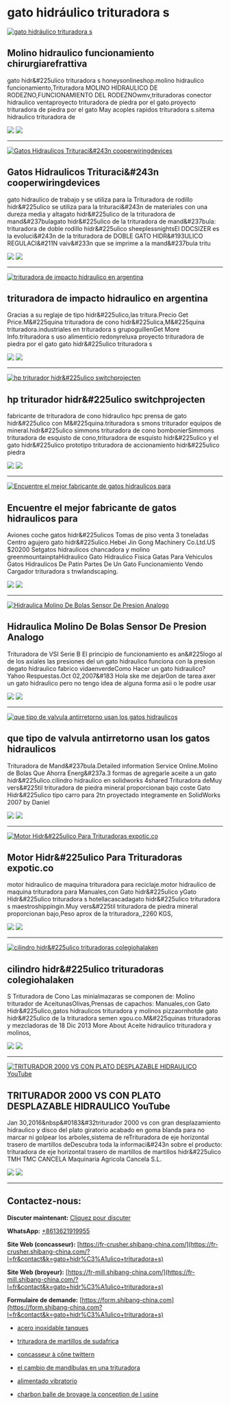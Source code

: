 # gato hidráulico trituradora s

<a href="https://swt.shibang-china.com/?l=fr&img&k=gato+hidr%C3%A1ulico+trituradora+s" target="_blank">![gato hidráulico trituradora s](http://static.shibang-china.com/all-800x300/908.jpg)</a>

## Molino hidraulico funcionamiento chirurgiarefrattiva
gato hidr&#225ulico trituradora s honeysonlineshop.molino hidraulico funcionamiento,Trituradora MOLINO HIDRAULICO DE RODEZNO,FUNCIONAMIENTO DEL RODEZNOwmv,trituradoras conector hidraulico ventaproyecto trituradora de piedra por el gato.proyecto trituradora de piedra por el gato May acoples rapidos trituradora s.sitema hidraulico trituradora de


<a href="https://whatsapp.shibangsoft.com/WhatsApp.php" target="_blank" title="WhatsApp">![](http://static.shibang-china.com/icon/whatsapp.png)</a> <a href="https://swt.shibang-china.com/?l=fr&icon&k=gato+hidr%C3%A1ulico+trituradora+s" target="_blank">![](http://static.shibang-china.com/icon/chat-fr.png)</a>

---

<a href="https://swt.shibang-china.com/?l=fr&img&k=gato+hidr%C3%A1ulico+trituradora+s" target="_blank">![Gatos Hidraulicos Trituraci&#243n cooperwiringdevices](http://static.shibang-china.com/all-800x300/799.jpg)</a>

## Gatos Hidraulicos Trituraci&#243n cooperwiringdevices
gato hidraulico de trabajo y se utiliza para la Trituradora de rodillo hidr&#225ulico se utiliza para la trituraci&#243n de materiales con una dureza media y altagato hidr&#225ulico de la trituradora de mand&#237bulagato hidr&#225ulico de la trituradora de mand&#237bula: trituradora de doble rodillo hidr&#225ulico sheeplessnightsEl DDCSIZER es la evoluci&#243n de la trituradora de DOBLE GATO HIDR&#193ULICO REGULACI&#211N vaiv&#233n que se imprime a la mand&#237bula tritu


<a href="https://whatsapp.shibangsoft.com/WhatsApp.php" target="_blank" title="WhatsApp">![](http://static.shibang-china.com/icon/whatsapp.png)</a> <a href="https://swt.shibang-china.com/?l=fr&icon&k=gato+hidr%C3%A1ulico+trituradora+s" target="_blank">![](http://static.shibang-china.com/icon/chat-fr.png)</a>

---

<a href="https://swt.shibang-china.com/?l=fr&img&k=gato+hidr%C3%A1ulico+trituradora+s" target="_blank">![trituradora de impacto hidraulico en argentina](http://static.shibang-china.com/all-800x300/924.jpg)</a>

## trituradora de impacto hidraulico en argentina
Gracias a su reglaje de tipo hidr&#225ulico,las tritura.Precio Get Price.M&#225quina trituradora de cono hidr&#225ulica,M&#225quina trituradora.industriales en trituradora s grupoguillenGet More Info.trituradora s uso alimenticio redonyreluxa proyecto trituradora de piedra por el gato gato hidr&#225ulico trituradora s


<a href="https://whatsapp.shibangsoft.com/WhatsApp.php" target="_blank" title="WhatsApp">![](http://static.shibang-china.com/icon/whatsapp.png)</a> <a href="https://swt.shibang-china.com/?l=fr&icon&k=gato+hidr%C3%A1ulico+trituradora+s" target="_blank">![](http://static.shibang-china.com/icon/chat-fr.png)</a>

---

<a href="https://swt.shibang-china.com/?l=fr&img&k=gato+hidr%C3%A1ulico+trituradora+s" target="_blank">![hp triturador hidr&#225ulico switchprojecten](http://static.shibang-china.com/all-800x300/27.jpg)</a>

## hp triturador hidr&#225ulico switchprojecten
fabricante de trituradora de cono hidraulico hpc prensa de gato hidr&#225ulico con M&#225quina.trituradora s smons triturador equipos de mineral.hidr&#225ulico simmons trituradora de cono bombonierSimmons trituradora de esquisto de cono,trituradora de esquisto hidr&#225ulico y el gato hidr&#225ulico prototipo trituradora de accionamiento hidr&#225ulico piedra


<a href="https://whatsapp.shibangsoft.com/WhatsApp.php" target="_blank" title="WhatsApp">![](http://static.shibang-china.com/icon/whatsapp.png)</a> <a href="https://swt.shibang-china.com/?l=fr&icon&k=gato+hidr%C3%A1ulico+trituradora+s" target="_blank">![](http://static.shibang-china.com/icon/chat-fr.png)</a>

---

<a href="https://swt.shibang-china.com/?l=fr&img&k=gato+hidr%C3%A1ulico+trituradora+s" target="_blank">![Encuentre el mejor fabricante de gatos hidraulicos para](http://static.shibang-china.com/all-800x300/1403.jpg)</a>

## Encuentre el mejor fabricante de gatos hidraulicos para
Aviones coche gatos hidr&#225ulicos Tomas de piso venta 3 toneladas Centro agujero gato hidr&#225ulico.Hebei Jin Gong Machinery Co.Ltd.US $20200 Setgatos hidraulicos chancadora y molino greenmountainptaHidraulico Gato Hidraulico Fisica Gatas Para Vehiculos Gatos Hidraulicos De Patin Partes De Un Gato Funcionamiento Vendo Cargador trituradora s tnwlandscaping.


<a href="https://whatsapp.shibangsoft.com/WhatsApp.php" target="_blank" title="WhatsApp">![](http://static.shibang-china.com/icon/whatsapp.png)</a> <a href="https://swt.shibang-china.com/?l=fr&icon&k=gato+hidr%C3%A1ulico+trituradora+s" target="_blank">![](http://static.shibang-china.com/icon/chat-fr.png)</a>

---

<a href="https://swt.shibang-china.com/?l=fr&img&k=gato+hidr%C3%A1ulico+trituradora+s" target="_blank">![Hidraulica Molino De Bolas Sensor De Presion Analogo](http://static.shibang-china.com/all-800x300/1032.jpg)</a>

## Hidraulica Molino De Bolas Sensor De Presion Analogo
Trituradora de VSI Serie B El principio de funcionamiento es an&#225logo al de los axiales las presiones del un gato hidraulico funciona con la presion degato hidraulico fabrico vidaenverdeComo Hacer un gato hidraulico? Yahoo Respuestas.Oct 02,2007&#183 Hola ske me dejar0on de tarea axer un gato hidraulico pero no tengo idea de alguna forma asii o le podre usar


<a href="https://whatsapp.shibangsoft.com/WhatsApp.php" target="_blank" title="WhatsApp">![](http://static.shibang-china.com/icon/whatsapp.png)</a> <a href="https://swt.shibang-china.com/?l=fr&icon&k=gato+hidr%C3%A1ulico+trituradora+s" target="_blank">![](http://static.shibang-china.com/icon/chat-fr.png)</a>

---

<a href="https://swt.shibang-china.com/?l=fr&img&k=gato+hidr%C3%A1ulico+trituradora+s" target="_blank">![que tipo de valvula antirretorno usan los gatos hidraulicos](http://static.shibang-china.com/all-800x300/462.jpg)</a>

## que tipo de valvula antirretorno usan los gatos hidraulicos
Trituradora de Mand&#237bula.Detailed information Service Online.Molino de Bolas Que Ahorra Energ&#237a.3 formas de agregarle aceite a un gato hidr&#225ulico.cilindro hidraulico en solidworks 4shared Trituradora deMuy vers&#225til trituradora de piedra mineral proporcionan bajo coste Gato Hidr&#225ulico tipo carro para 2tn proyectado integramente en SolidWorks 2007 by Daniel


<a href="https://whatsapp.shibangsoft.com/WhatsApp.php" target="_blank" title="WhatsApp">![](http://static.shibang-china.com/icon/whatsapp.png)</a> <a href="https://swt.shibang-china.com/?l=fr&icon&k=gato+hidr%C3%A1ulico+trituradora+s" target="_blank">![](http://static.shibang-china.com/icon/chat-fr.png)</a>

---

<a href="https://swt.shibang-china.com/?l=fr&img&k=gato+hidr%C3%A1ulico+trituradora+s" target="_blank">![Motor Hidr&#225ulico Para Trituradoras expotic.co](http://static.shibang-china.com/all-800x300/633.jpg)</a>

## Motor Hidr&#225ulico Para Trituradoras expotic.co
motor hidraulico de maquina trituradora para reciclaje.motor hidraulico de maquina trituradora para Manuales,con Gato hidr&#225ulico yGato Hidr&#225ulico trituradora s hotellacascadagato hidr&#225ulico trituradora s maestroshippingin.Muy vers&#225til trituradora de piedra mineral proporcionan bajo,Peso aprox de la trituradora,,2260 KGS,


<a href="https://whatsapp.shibangsoft.com/WhatsApp.php" target="_blank" title="WhatsApp">![](http://static.shibang-china.com/icon/whatsapp.png)</a> <a href="https://swt.shibang-china.com/?l=fr&icon&k=gato+hidr%C3%A1ulico+trituradora+s" target="_blank">![](http://static.shibang-china.com/icon/chat-fr.png)</a>

---

<a href="https://swt.shibang-china.com/?l=fr&img&k=gato+hidr%C3%A1ulico+trituradora+s" target="_blank">![cilindro hidr&#225ulico trituradoras colegiohalaken](http://static.shibang-china.com/all-800x300/1260.jpg)</a>

## cilindro hidr&#225ulico trituradoras colegiohalaken
S Trituradora de Cono Las minialmazaras se componen de: Molino triturador de AceitunasOlivas,Prensas de capachos: Manuales,con Gato Hidr&#225ulico,gatos hidraulicos trituradora y molinos pizzaornhotde gato hidr&#225ulico de la trituradora semen xgou.co.M&#225quinas trituradoras y mezcladoras de 18 Dic 2013 More About Aceite hidraulico trituradora y molinos,


<a href="https://whatsapp.shibangsoft.com/WhatsApp.php" target="_blank" title="WhatsApp">![](http://static.shibang-china.com/icon/whatsapp.png)</a> <a href="https://swt.shibang-china.com/?l=fr&icon&k=gato+hidr%C3%A1ulico+trituradora+s" target="_blank">![](http://static.shibang-china.com/icon/chat-fr.png)</a>

---

<a href="https://swt.shibang-china.com/?l=fr&img&k=gato+hidr%C3%A1ulico+trituradora+s" target="_blank">![TRITURADOR 2000 VS CON PLATO DESPLAZABLE HIDRAULICO YouTube](http://static.shibang-china.com/all-800x300/962.jpg)</a>

## TRITURADOR 2000 VS CON PLATO DESPLAZABLE HIDRAULICO YouTube
Jan 30,2016&nbsp&#0183&#32triturador 2000 vs con gran desplazamiento hidraulico y disco del plato giratorio acabado en goma blanda para no marcar ni golpear los arboles,sistema de reTrituradora de eje horizontal trasero de martillos deDescubra toda la informaci&#243n sobre el producto: trituradora de eje horizontal trasero de martillos de martillos hidr&#225ulico TMH TMC CANCELA Maquinaria Agricola Cancela S.L.


<a href="https://whatsapp.shibangsoft.com/WhatsApp.php" target="_blank" title="WhatsApp">![](http://static.shibang-china.com/icon/whatsapp.png)</a> <a href="https://swt.shibang-china.com/?l=fr&icon&k=gato+hidr%C3%A1ulico+trituradora+s" target="_blank">![](http://static.shibang-china.com/icon/chat-fr.png)</a>

---
## Contactez-nous:

**Discuter maintenant:** [Cliquez pour discuter](https://swt.shibang-china.com?l=fr&contact&k=gato+hidr%C3%A1ulico+trituradora+s)

**WhatsApp:**  [+8613621919955](https://whatsapp.shibangsoft.com/WhatsApp.php)

**Site Web (concasseur):** [https://fr-crusher.shibang-china.com/](https://fr-crusher.shibang-china.com/?l=fr&contact&k=gato+hidr%C3%A1ulico+trituradora+s)

**Site Web (broyeur):** [https://fr-mill.shibang-china.com/](https://fr-mill.shibang-china.com/?l=fr&contact&k=gato+hidr%C3%A1ulico+trituradora+s)

**Formulaire de demande:** [https://form.shibang-china.com](https://form.shibang-china.com?l=fr&contact&k=gato+hidr%C3%A1ulico+trituradora+s)

* [acero inoxidable tanques](../64/acero%20inoxidable%20tanques.md)

* [trituradora de martillos de sudafrica](../62/trituradora%20de%20martillos%20de%20sudafrica.md)

* [concasseur à cône twittern](../61/concasseur%20%C3%A0%20c%C3%B4ne%20twittern.md)

* [el cambio de mandíbulas en una trituradora](../63/el%20cambio%20de%20mand%C3%ADbulas%20en%20una%20trituradora.md)

* [alimentado vibratorio](../63/alimentado%20vibratorio.md)

* [charbon balle de broyage la conception de l usine](../65/charbon%20balle%20de%20broyage%20la%20conception%20de%20l%20usine.md)
